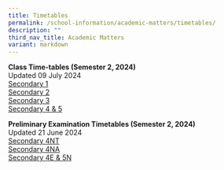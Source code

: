 ```yaml
---
title: Timetables
permalink: /school-information/academic-matters/timetables/
description: ""
third_nav_title: Academic Matters
variant: markdown
---
```

**Class Time-tables (Semester 2, 2024)** <br>
Updated 09 July 2024 <br>
[Secondary 1](/files/2024_Sem_2_Class_Timetable_Sec_1_2_July)<br>
[Secondary 2](/files/2024_Sem_2_Class_Timetable_Sec_2_2_July)<br>
[Secondary 3](/files/2024_Sem_2_Class_Timetable_Sec_3_3_July)<br>
[Secondary 4 &amp; 5](/files/2024_Sem_2_Class_Timetable_Sec_45_2_July)<br>

**Preliminary Examination Timetables (Semester 2, 2024)**<br>
Updated 21 June 2024 <br>
[Secondary 4NT](/files/Sec_4N_T__Prelim_Timetable_21_Jun.pdf)<br>
[Secondary 4NA](/files/Sec_4N_A__Prelim_Timetable_21_Jun.pdf)<br>
[Secondary 4E &amp; 5N](/files/Sec_4E_5N_Prelim_Timetable.pdf)